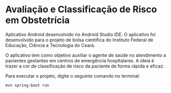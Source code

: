 # Avaliação e Classificação de Risco em Obstetrícia

Aplicativo Android desenvolvido no Android Studio IDE.
O aplicativo foi desenvolvido para o projeto de bolsa científica do Instituto Federal de Educação, Ciência e Tecnologia do Ceará.

O aplicativo tem como objetivo auxiliar o agente de saúde no atendimento a pacientes gestantes em centros de emergência hospitalares.
A ideia é trazer a cor de classificação de risco da paciente de forma rápida e eficaz.

Para executar o projeto, digite o seguinte comando no terminal:

`mvn spring-boot run`

